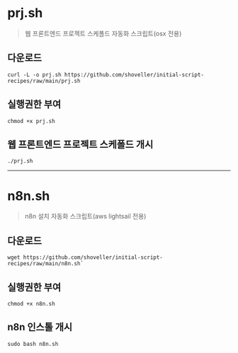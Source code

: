 # prj.sh
> 웹 프론트엔드 프로젝트 스케폴드 자동화 스크립트(osx 전용)

## 다운로드
```shell
curl -L -o prj.sh https://github.com/shoveller/initial-script-recipes/raw/main/prj.sh
```

## 실행권한 부여
```shell
chmod +x prj.sh
```

## 웹 프론트엔드 프로젝트 스케폴드 개시
```shell
./prj.sh
```

---
# n8n.sh
> n8n 설치 자동화 스크립트(aws lightsail 전용)

## 다운로드
```shell
wget https://github.com/shoveller/initial-script-recipes/raw/main/n8n.sh`
```

## 실행권한 부여
```shell
chmod +x n8n.sh
```

## n8n 인스톨 개시
```shell
sudo bash n8n.sh
```